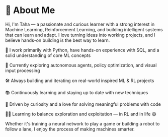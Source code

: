 # 👋 About Me
Hi, I'm Taha — a passionate and curious learner with a strong interest in Machine Learning, Reinforcement Learning, and building intelligent systems that can learn and adapt. I love turning ideas into working projects, and I believe hands-on building is the best way to learn.

🐍 I work primarily with Python, have hands-on experience with SQL, and a solid understanding of core ML concepts

🔭 Currently exploring autonomous agents, policy optimization, and visual input processing

🛠️ Always building and iterating on real-world inspired ML & RL projects

📚 Continuously learning and staying up to date with new techniques

🎯 Driven by curiosity and a love for solving meaningful problems with code

🤹‍♂️ Learning to balance exploration and exploitation — in RL and in life 😄

Whether it's training a neural network to play a game or building a robot to follow a lane, I enjoy the process of making machines smarter.
